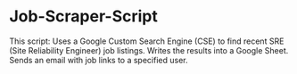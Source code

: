 # Job-Scraper-Script
This script:  Uses a Google Custom Search Engine (CSE) to find recent SRE (Site Reliability Engineer) job listings.  Writes the results into a Google Sheet.  Sends an email with job links to a specified user.
